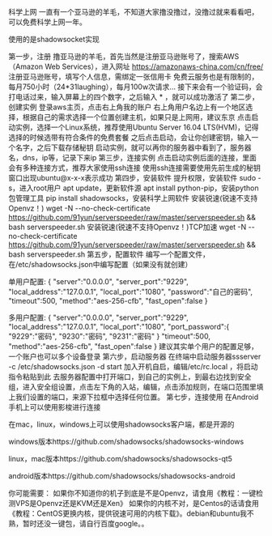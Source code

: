 科学上网
一直有一个亚马逊的羊毛，不知道大家撸没撸过，没撸过就来看看吧，可以免费科学上网一年。

使用的是shadowsocket实现

第一步，注册
撸亚马逊的羊毛，首先当然是注册亚马逊账号了，搜索AWS（Amazon Web Services），进入网址 https://amazonaws-china.com/cn/free/
注册亚马逊账号，填写个人信息，需绑定一张信用卡
免费云服务也是有限制的，每月750小时（24*31laughing），每月100w次请求...
接下来会有一个验证码，会打电话过来，输入屏幕上的四个数字，之后输入 * ，就可以成功激活了
第二步，创建实例
登录aws主页，点击右上角我的账户
右上角用户名边上有一个地区选择，根据自己的需求选择一个位置创建主机，如果只是上网用，建议东京
点击启动实例，选择一个Linux系统，推荐使用Ubuntu Server 16.04 LTS(HVM)，记得选择的时候选带有符合条件的免费套餐
之后点击启动，会让你创建密钥，输入一个名字，之后下载存储秘钥
启动实例，就可以再你的服务器中看到了，服务器名，dns，ip等，记录下来ip
第三步，连接实例
点击启动实例后面的连接，里面会有多种连接方式，推荐大家使用ssh连接
使用ssh连接需要使用先前生成的秘钥
窗口出现ubuntu@x-x-x表示成功
第四步，安装软件
提升权限，安装软件
sudo -s，进入root用户
apt update，更新软件源
apt install python-pip，安装python包管理工具
pip install shadowsocks，安装科学上网软件
安装锐速(锐速不支持Openvz！)
wget -N --no-check-certificate https://github.com/91yun/serverspeeder/raw/master/serverspeeder.sh && bash serverspeeder.sh
安装锐速(锐速不支持Openvz！)TCP加速
wget -N --no-check-certificate https://github.com/91yun/serverspeeder/raw/master/serverspeeder.sh && bash serverspeeder.sh
第五步，配置软件
编写一个配置文件，在/etc/shadowsocks.json中编写配置（如果没有就创建）

单用户配置:
    {
        "server":"0.0.0.0",
        "server_port":"9229",
        "local_address":"127.0.0.1",
        "local_port":"1080",
        "password":"自己的密码",
        "timeout":500,
        "method":"aes-256-cfb",
        "fast_open":false
    }

多用户配置:
    {
        "server":"0.0.0.0",
        "server_port":"9229",
        "local_address":"127.0.0.1",
        "local_port":"1080",
        "port_password":{
            "9229":"密码",
            "9230":"密码",
            "9231":"密码"
        }
        "timeout":500,
        "method":"aes-256-cfb",
        "fast_open":false
    }
建议其实单个用户的配置足够，一个账户也可以多个设备登录
第六步，启动服务器
在终端中启动服务器ssserver -c /etc/shadowsocks.json -d start
加入开机自启，编辑/etc/rc.local ，将启动指令粘贴到此
去服务器配置中打开端口，到自己的实例上，到最右边找到安全组，进入安全组设置，点击左下角的入站，编辑，点击添加规则，在端口范围里填上我们设置的端口，来源下拉框中选择任何位置。
第七步，连接使用
在Android手机上可以使用影梭进行连接

在mac，linux，windows上可以使用shadowsocks客户端，都是开源的

windows版本https://github.com/shadowsocks/shadowsocks-windows

linux，mac版本https://github.com/shadowsocks/shadowsocks-qt5

android版本https://github.com/shadowsocks/shadowsocks-android

你可能需要：
如果你不知道你的机子到底是不是Openvz，请食用《教程：一键检测VPS是Openvz还是KVM还是Xen》
如果你的内核不对，是Centos的话请食用《教程：CentOS更换内核，提供锐速可用的内核下载》。debian和ubuntu我不熟，暂时还没一键包，请自行百度google。。

